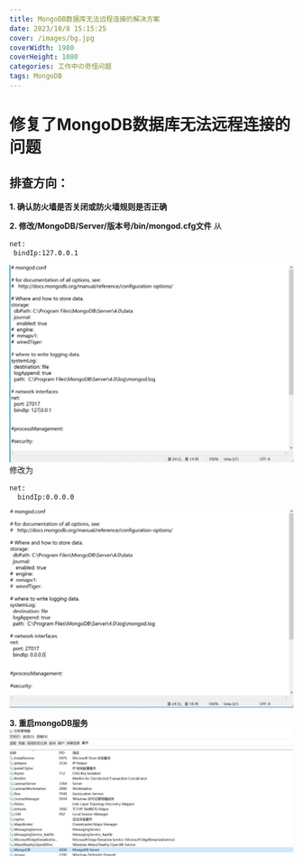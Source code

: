 ```yaml
---
title: MongoDB数据库无法远程连接的解决方案
date: 2023/10/8 15:15:25
cover: /images/bg.jpg
coverWidth: 1980
coverHeight: 1080
categories: 工作中の奇怪问题
tags: MongoDB
---
```

# 修复了MongoDB数据库无法远程连接的问题
## 排查方向：
**1. 确认防火墙是否关闭或防火墙规则是否正确**

**2. 修改/MongoDB/Server/版本号/bin/mongod.cfg文件**
从
 ```
net:
  bindIp:127.0.0.1
```
![](./MongoDB数据库远程无法连接/MongoDBConnection1.JPG)
修改为
```
net:
  bindIp:0.0.0.0
```
![](./MongoDB数据库远程无法连接/MongoDBConnection2.JPG)

**3. 重启mongoDB服务**
![](./MongoDB数据库远程无法连接/MongoDBConnection3.JPG)
